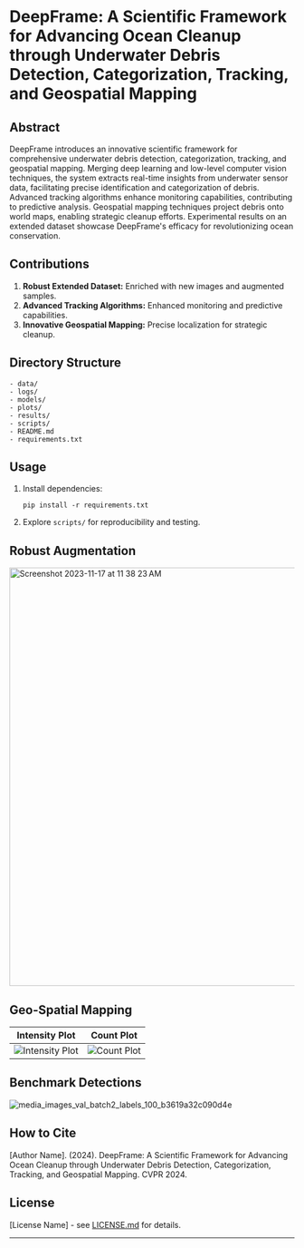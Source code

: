 # DeepFrame: A Scientific Framework for Advancing Ocean Cleanup through Underwater Debris Detection, Categorization, Tracking, and Geospatial Mapping

## Abstract

DeepFrame introduces an innovative scientific framework for comprehensive underwater debris detection, categorization, tracking, and geospatial mapping. Merging deep learning and low-level computer vision techniques, the system extracts real-time insights from underwater sensor data, facilitating precise identification and categorization of debris. Advanced tracking algorithms enhance monitoring capabilities, contributing to predictive analysis. Geospatial mapping techniques project debris onto world maps, enabling strategic cleanup efforts. Experimental results on an extended dataset showcase DeepFrame's efficacy for revolutionizing ocean conservation.

## Contributions

1. **Robust Extended Dataset:** Enriched with new images and augmented samples.
2. **Advanced Tracking Algorithms:** Enhanced monitoring and predictive capabilities.
3. **Innovative Geospatial Mapping:** Precise localization for strategic cleanup.

## Directory Structure

```
- data/
- logs/
- models/
- plots/
- results/
- scripts/
- README.md
- requirements.txt
```

## Usage

1. Install dependencies:
   ```
   pip install -r requirements.txt
   ```
2. Explore `scripts/` for reproducibility and testing.

## Robust Augmentation

<img width="738" alt="Screenshot 2023-11-17 at 11 38 23 AM" src="https://github.com/jesherjoshua/CVPR2024/assets/87414375/144d562f-94f1-4b2f-a250-b9059b20efbf">

## Geo-Spatial Mapping

| Intensity Plot | Count Plot |
|:--------------:|:----------:|
| ![Intensity Plot](https://github.com/jesherjoshua/CVPR2024/assets/87414375/468d5461-6d5f-46ce-82e0-19928c51629e) | ![Count Plot](https://github.com/jesherjoshua/CVPR2024/assets/87414375/d20b1356-30d3-475d-87fa-0ee03e01f495) |

## Benchmark Detections

![media_images_val_batch2_labels_100_b3619a32c090d4e](https://github.com/jesherjoshua/CVPR2024/assets/87414375/c0d7b01d-d9ca-4204-9c3b-7fe4e3827f6b)

## How to Cite

[Author Name]. (2024). DeepFrame: A Scientific Framework for Advancing Ocean Cleanup through Underwater Debris Detection, Categorization, Tracking, and Geospatial Mapping. CVPR 2024.

## License

[License Name] - see [LICENSE.md](LICENSE.md) for details.

---
